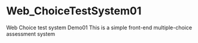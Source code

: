 # Web_ChoiceTestSystem01
Web Choice test system Demo01
This is a simple front-end multiple-choice assessment system
